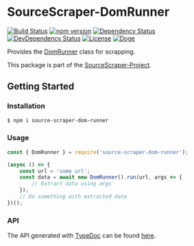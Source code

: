 # SourceScraper-DomRunner

[![Build Status](https://travis-ci.org/OpenByteDev/SourceScraper.svg?branch=master)](https://travis-ci.org/OpenByteDev/SourceScraper)
[![npm version](https://badge.fury.io/js/source-scraper-dom-runner.svg)](https://www.npmjs.com/package/source-scraper-dom-runner)
[![Dependency Status](https://david-dm.org/OpenByteDev/SourceScraper/status.svg?path=packages%2Fsource-scraper-dom-runner)](https://david-dm.org/OpenByteDev/SourceScraper?path=packages%2Fsource-scraper-dom-runner)
[![DevDependency Status](https://david-dm.org/OpenByteDev/SourceScraper/dev-status.svg?path=packages%2Fsource-scraper-dom-runner)](https://david-dm.org/OpenByteDev/SourceScraper?path=packages%2Fsource-scraper-dom-runner&type=dev)
[![License](https://img.shields.io/github/license/mashape/apistatus.svg)](https://opensource.org/licenses/MIT)
[![Doge](https://img.shields.io/badge/doge-wow-yellow.svg)]()

Provides the [DomRunner](https://openbytedev.github.io/SourceScraper/packages/source-scraper-dom-runner/docs/classes/domrunner.html) class for scrapping.

This package is part of the [SourceScraper-Project](https://github.com/OpenByteDev/SourceScraper).


## Getting Started
### Installation
```bash
$ npm i source-scraper-dom-runner
```


### Usage

```js
const { DomRunner } = require('source-scraper-dom-runner');

(async () => {
    const url = 'some url';
    const data = await new DomRunner().run(url, args => {
        // Extract data using args
    });
    // Do something with extracted data
})();
```


### API
The API generated with [TypeDoc](http://typedoc.org/) can be found [here](https://openbytedev.github.io/SourceScraper/packages/source-scraper-dom-runner/docs/).

